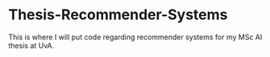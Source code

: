 # Thesis-Recommender-Systems
This is where I will put code regarding recommender systems for my MSc AI thesis at UvA.
